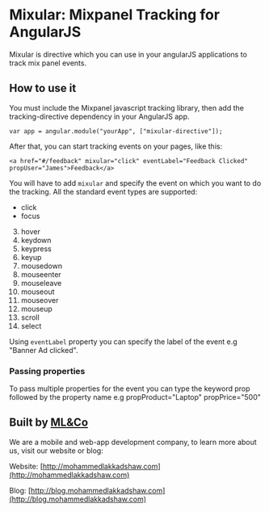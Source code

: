 # Mixular: Mixpanel Tracking for AngularJS

Mixular is directive which you can use in your angularJS applications to track mix panel events.

## How to use it

You must include the Mixpanel javascript tracking library, then add the tracking-directive dependency in your AngularJS app.

	var app = angular.module("yourApp", ["mixular-directive"]);
	
After that, you can start tracking events on your pages, like this:

	<a href="#/feedback" mixular="click" eventLabel="Feedback Clicked" propUser="James">Feedback</a>	
	
	
You will have to add `mixular` and specify the event on which you want to do the tracking. 
All the standard event types are supported:

+ click
+ focus
3. hover
4. keydown
5. keypress
6. keyup
7. mousedown
8. mouseenter
9. mouseleave
10. mouseout
11. mouseover
12. mouseup
13. scroll
14. select

Using `eventLabel` property you can specify the label of the event e.g "Banner Ad clicked".

### Passing properties

To pass multiple properties for the event you can type the keyword prop followed by the property name e.g propProduct="Laptop" propPrice="500"


## Built by [ML&Co](http://mohammedlakkadshaw.com)

We are a mobile and web-app development company, to learn more about us, visit our website or blog:

Website: [http://mohammedlakkadshaw.com](http://mohammedlakkadshaw.com)

Blog: [http://blog.mohammedlakkadshaw.com](http://blog.mohammedlakkadshaw.com)


